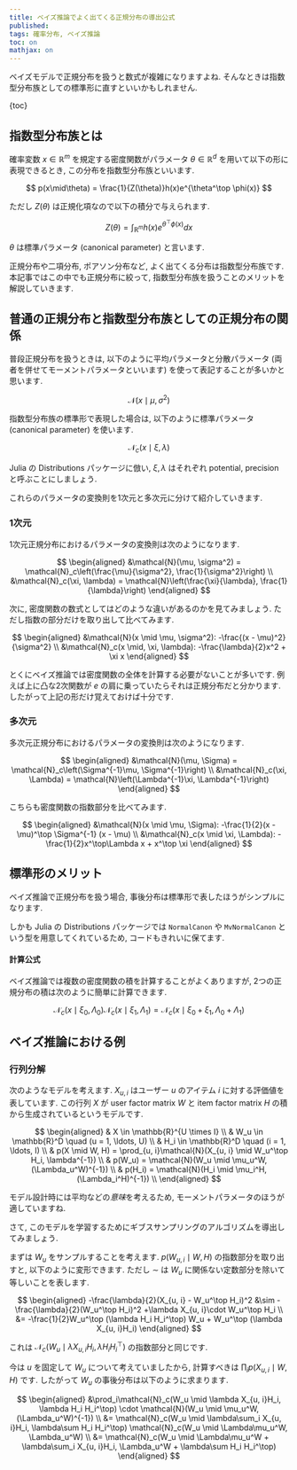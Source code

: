 ```yaml
---
title: ベイズ推論でよく出てくる正規分布の導出公式
published:
tags: 確率分布, ベイズ推論
toc: on
mathjax: on
---
```


ベイズモデルで正規分布を扱うと数式が複雑になりますよね. そんなときは指数型分布族としての標準形に直すといいかもしれません.

<!--more-->

{toc}


## 指数型分布族とは

確率変数 $x \in \mathbb{R}^m$ を規定する密度関数がパラメータ $\theta \in \mathbb{R}^d$ を用いて以下の形に表現できるとき, この分布を指数型分布族といいます.

$$
p(x\mid\theta) = \frac{1}{Z(\theta)}h(x)e^{\theta^\top \phi(x)}
$$

ただし $Z(\theta)$ は正規化項なので以下の積分で与えられます.

$$
Z(\theta) = \int_{\mathbb{R}^m}h(x)e^{\theta^\top \phi(x)} dx
$$

$\theta$ は標準パラメータ (canonical parameter) と言います.

正規分布や二項分布, ポアソン分布など, よく出てくる分布は指数型分布族です. 本記事ではこの中でも正規分布に絞って, 指数型分布族を扱うことのメリットを解説していきます.

## 普通の正規分布と指数型分布族としての正規分布の関係

普段正規分布を扱うときは, 以下のように平均パラメータと分散パラメータ (両者を併せてモーメントパラメータといいます) を使って表記することが多いかと思います.

$$
\mathcal{N}(x \mid \mu, \sigma^2)
$$

指数型分布族の標準形で表現した場合は, 以下のように標準パラメータ (canonical parameter) を使います.


$$
\mathcal{N}_c(x \mid \xi, \lambda)
$$

Julia の Distributions パッケージに倣い, $\xi, \lambda$ はそれぞれ potential, precision と呼ぶことにしましょう.

これらのパラメータの変換則を1次元と多次元に分けて紹介していきます.

### 1次元

1次元正規分布におけるパラメータの変換則は次のようになります.

$$
\begin{aligned}
&\mathcal{N}(\mu, \sigma^2) = \mathcal{N}_c\left(\frac{\mu}{\sigma^2}, \frac{1}{\sigma^2}\right) \\
&\mathcal{N}_c(\xi, \lambda) = \mathcal{N}\left(\frac{\xi}{\lambda}, \frac{1}{\lambda}\right)
\end{aligned}
$$

次に, 密度関数の数式としてはどのような違いがあるのかを見てみましょう. ただし指数の部分だけを取り出して比べてみます.


$$
\begin{aligned}
&\mathcal{N}(x \mid \mu, \sigma^2): -\frac{(x - \mu)^2}{\sigma^2} \\
&\mathcal{N}_c(x \mid, \xi, \lambda): -\frac{\lambda}{2}x^2 + \xi x
\end{aligned}
$$

とくにベイズ推論では密度関数の全体を計算する必要がないことが多いです. 例えば上に凸な2次関数が $e$ の肩に乗っていたらそれは正規分布だと分かります. したがって上記の形だけ覚えておけば十分です.

### 多次元

多次元正規分布におけるパラメータの変換則は次のようになります.

$$
\begin{aligned}
&\mathcal{N}(\mu, \Sigma) = \mathcal{N}_c\left(\Sigma^{-1}\mu, \Sigma^{-1}\right) \\
&\mathcal{N}_c(\xi, \Lambda) = \mathcal{N}\left(\Lambda^{-1}\xi, \Lambda^{-1}\right)
\end{aligned}
$$

こちらも密度関数の指数部分を比べてみます.

$$
\begin{aligned}
&\mathcal{N}(x \mid \mu, \Sigma): -\frac{1}{2}(x - \mu)^\top \Sigma^{-1} (x - \mu) \\
&\mathcal{N}_c(x \mid \xi, \Lambda): -\frac{1}{2}x^\top\Lambda x + x^\top \xi
\end{aligned}
$$

## 標準形のメリット

ベイズ推論で正規分布を扱う場合, 事後分布は標準形で表したほうがシンプルになります.

しかも Julia の Distributions パッケージでは `NormalCanon` や `MvNormalCanon` という型を用意してくれているため, コードもきれいに保てます.

#### 計算公式

ベイズ推論では複数の密度関数の積を計算することがよくありますが, 2つの正規分布の積は次のように簡単に計算できます.

$$
\mathcal{N}_c(x \mid \xi_0, \Lambda_0)\mathcal{N}_c(x \mid \xi_1, \Lambda_1) = \mathcal{N}_c(x \mid \xi_0 + \xi_1, \Lambda_0 + \Lambda_1)
$$

## ベイズ推論における例

### 行列分解

次のようなモデルを考えます. $X_{u, i}$ はユーザー $u$ のアイテム $i$ に対する評価値を表しています. この行列 $X$ が user factor matrix $W$ と item factor matrix $H$ の積から生成されているというモデルです.

$$
\begin{aligned}
& X \in \mathbb{R}^{U \times I} \\
& W_u \in \mathbb{R}^D \quad (u = 1, \ldots, U) \\
& H_i \in \mathbb{R}^D \quad (i = 1, \ldots, I) \\
& p(X \mid W, H) = \prod_{u, i}\mathcal{N}(X_{u, i} \mid W_u^\top H_i, \lambda^{-1}) \\
& p(W_u) = \mathcal{N}(W_u \mid \mu_u^W, (\Lambda_u^W)^{-1}) \\
& p(H_i) = \mathcal{N}(H_i \mid \mu_i^H, (\Lambda_i^H)^{-1}) \\
\end{aligned}
$$

モデル設計時には平均などの*意味*を考えるため, モーメントパラメータのほうが適していますね.

さて, このモデルを学習するためにギブスサンプリングのアルゴリズムを導出してみましょう.

まずは $W_u$ をサンプルすることを考えます. $p(W_{u, i} \mid W, H)$ の指数部分を取り出すと, 以下のように変形できます. ただし $\sim$ は $W_u$ に関係ない定数部分を除いて等しいことを表します.

$$
\begin{aligned}
-\frac{\lambda}{2}(X_{u, i} - W_u^\top H_i)^2 &\sim -\frac{\lambda}{2}(W_u^\top H_i)^2 +\lambda X_{u, i}\cdot W_u^\top H_i \\
    &= -\frac{1}{2}W_u^\top (\lambda H_i H_i^\top) W_u + W_u^\top (\lambda X_{u, i}H_i)
\end{aligned}
$$

これは $\mathcal{N}_c(W_u \mid \lambda X_{u, i}H_i, \lambda H_i H_i^\top)$ の指数部分と同じです.

今は $u$ を固定して $W_u$ について考えていましたから, 計算すべきは $\prod_i p(X_{u, i} \mid W, H)$ です. したがって $W_u$ の事後分布は以下のように求まります.

$$
\begin{aligned}
&\prod_i\mathcal{N}_c(W_u \mid \lambda X_{u, i}H_i, \lambda H_i H_i^\top) \cdot \mathcal{N}(W_u \mid \mu_u^W, (\Lambda_u^W)^{-1}) \\
&= \mathcal{N}_c(W_u \mid \lambda\sum_i X_{u, i}H_i, \lambda\sum H_i H_i^\top) \mathcal{N}_c(W_u \mid \Lambda\mu_u^W, \Lambda_u^W) \\
&= \mathcal{N}_c(W_u \mid \Lambda\mu_u^W + \lambda\sum_i X_{u, i}H_i, \Lambda_u^W + \lambda\sum H_i H_i^\top)
\end{aligned}
$$
